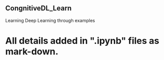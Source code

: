 ## CongnitiveDL_Learn
Learning Deep Learning through examples

# All details added in ".ipynb" files as mark-down.
